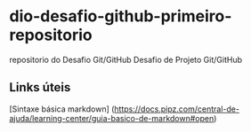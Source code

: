 # dio-desafio-github-primeiro-repositorio
repositorio do Desafio Git/GitHub
Desafio de Projeto Git/GitHub


## Links úteis 
[Sintaxe básica markdown] (https://docs.pipz.com/central-de-ajuda/learning-center/guia-basico-de-markdown#open)
